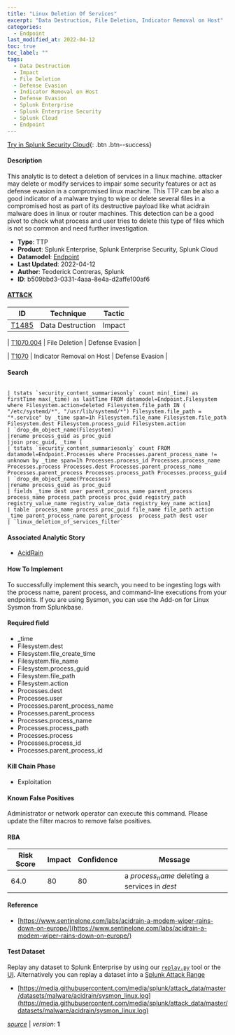 ```yaml
---
title: "Linux Deletion Of Services"
excerpt: "Data Destruction, File Deletion, Indicator Removal on Host"
categories:
  - Endpoint
last_modified_at: 2022-04-12
toc: true
toc_label: ""
tags:
  - Data Destruction
  - Impact
  - File Deletion
  - Defense Evasion
  - Indicator Removal on Host
  - Defense Evasion
  - Splunk Enterprise
  - Splunk Enterprise Security
  - Splunk Cloud
  - Endpoint
---
```




[Try in Splunk Security Cloud](https://www.splunk.com/en_us/cyber-security.html){: .btn .btn--success}

#### Description

This analytic is to detect a deletion of services in a linux machine. attacker may delete or modify services to impair some security features or act as defense evasion in a compromised linux machine. This TTP can be also a good indicator of a malware trying to wipe or delete several files in a compromised host as part of its destructive payload like what acidrain malware does in linux or router machines. This detection can be a good pivot to check what process and user tries to delete this type of files which is not so common and need further investigation.

- **Type**: TTP
- **Product**: Splunk Enterprise, Splunk Enterprise Security, Splunk Cloud
- **Datamodel**: [Endpoint](https://docs.splunk.com/Documentation/CIM/latest/User/Endpoint)
- **Last Updated**: 2022-04-12
- **Author**: Teoderick Contreras, Splunk
- **ID**: b509bbd3-0331-4aaa-8e4a-d2affe100af6


#### [ATT&CK](https://attack.mitre.org/)

| ID          | Technique   | Tactic         |
| ----------- | ----------- |--------------- |
| [T1485](https://attack.mitre.org/techniques/T1485/) | Data Destruction | Impact |

| [T1070.004](https://attack.mitre.org/techniques/T1070/004/) | File Deletion | Defense Evasion |

| [T1070](https://attack.mitre.org/techniques/T1070/) | Indicator Removal on Host | Defense Evasion |

#### Search

```

| tstats `security_content_summariesonly` count min(_time) as firstTime max(_time) as lastTime FROM datamodel=Endpoint.Filesystem where Filesystem.action=deleted Filesystem.file_path IN ( "/etc/systemd/*", "/usr/lib/systemd/*") Filesystem.file_path = "*.service" by _time span=1h Filesystem.file_name Filesystem.file_path Filesystem.dest Filesystem.process_guid Filesystem.action 
| `drop_dm_object_name(Filesystem)` 
|rename process_guid as proc_guid 
|join proc_guid, _time [ 
| tstats `security_content_summariesonly` count FROM datamodel=Endpoint.Processes where Processes.parent_process_name != unknown by _time span=1h Processes.process_id Processes.process_name Processes.process Processes.dest Processes.parent_process_name Processes.parent_process Processes.process_path Processes.process_guid 
| `drop_dm_object_name(Processes)` 
|rename process_guid as proc_guid 
| fields _time dest user parent_process_name parent_process process_name process_path process proc_guid registry_path registry_value_name registry_value_data registry_key_name action] 
| table  process_name process proc_guid file_name file_path action _time parent_process_name parent_process  process_path dest user 
| `linux_deletion_of_services_filter`
```

#### Associated Analytic Story
* [AcidRain](/stories/acidrain)


#### How To Implement
To successfully implement this search, you need to be ingesting logs with the process name, parent process, and command-line executions from your endpoints. If you are using Sysmon, you can use the Add-on for Linux Sysmon from Splunkbase.

#### Required field
* _time
* Filesystem.dest
* Filesystem.file_create_time
* Filesystem.file_name
* Filesystem.process_guid
* Filesystem.file_path
* Filesystem.action
* Processes.dest
* Processes.user
* Processes.parent_process_name
* Processes.parent_process
* Processes.process_name
* Processes.process_path
* Processes.process
* Processes.process_id
* Processes.parent_process_id


#### Kill Chain Phase
* Exploitation


#### Known False Positives
Administrator or network operator can execute this command. Please update the filter macros to remove false positives.


#### RBA

| Risk Score  | Impact      | Confidence   | Message      |
| ----------- | ----------- |--------------|--------------|
| 64.0 | 80 | 80 | a $process_name$ deleting a services in $dest$ |




#### Reference

* [https://www.sentinelone.com/labs/acidrain-a-modem-wiper-rains-down-on-europe/](https://www.sentinelone.com/labs/acidrain-a-modem-wiper-rains-down-on-europe/)



#### Test Dataset
Replay any dataset to Splunk Enterprise by using our [`replay.py`](https://github.com/splunk/attack_data#using-replaypy) tool or the [UI](https://github.com/splunk/attack_data#using-ui).
Alternatively you can replay a dataset into a [Splunk Attack Range](https://github.com/splunk/attack_range#replay-dumps-into-attack-range-splunk-server)

* [https://media.githubusercontent.com/media/splunk/attack_data/master/datasets/malware/acidrain/sysmon_linux.log](https://media.githubusercontent.com/media/splunk/attack_data/master/datasets/malware/acidrain/sysmon_linux.log)



[*source*](https://github.com/splunk/security_content/tree/develop/detections/endpoint/linux_deletion_of_services.yml) \| *version*: **1**